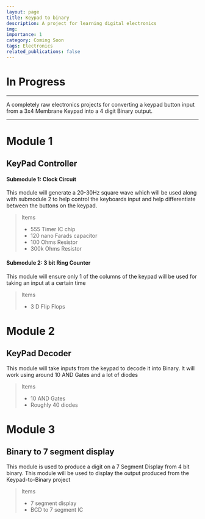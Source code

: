 ```yaml
---
layout: page
title: Keypad to binary
description: A project for learning digital electronics
img:
importance: 1
category: Coming Soon
tags: Electronics
related_publications: false
---
```


# In Progress

---

A completely raw electronics projects for converting a keypad button input from a 3x4 Membrane Keypad into a 4 digit Binary output.

---

# Module 1

## KeyPad Controller

#### Submodule 1: Clock Circuit

This module will generate a 20-30Hz square wave which will be used along with submodule 2 to help control the keyboards input and help differentiate between the buttons on the keypad.

> Items
>
> - 555 Timer IC chip
> - 120 nano Farads capacitor
> - 100 Ohms Resistor
> - 300k Ohms Resistor

#### Submodule 2: 3 bit Ring Counter

This module will ensure only 1 of the columns of the keypad will be used for taking an input at a certain time

> Items
>
> - 3 D Flip Flops

# Module 2

## KeyPad Decoder

This module will take inputs from the keypad to decode it into Binary. It will work using around 10 AND Gates and a lot of diodes

> Items
>
> - 10 AND Gates
> - Roughly 40 diodes

# Module 3

## Binary to 7 segment display

This module is used to produce a digit on a 7 Segment Display from 4 bit binary. This module will be used to display the output produced from the Keypad-to-Binary project

> Items
>
> - 7 segment display
> - BCD to 7 segment IC
